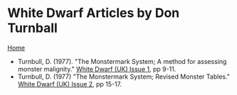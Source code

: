 # White Dwarf Articles by Don Turnball
[Home](/README.md)

* Turnbull, D. (1977). "The Monstermark System; A method for assessing monster malignity." [White Dwarf (UK) Issue 1](/wd-uk/wd-uk-001-1977-06.md#the-monstermark-system), pp 9-11.
* Turnbull, D. (1977) "The Monstermark System; Revised Monster Tables." [White Dwarf (UK) Issue 2](/wd-uk/wd-uk-002-1977-08.md#the-monstermark-system), pp 15-17.